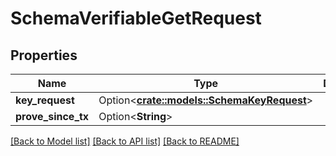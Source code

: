 # SchemaVerifiableGetRequest

## Properties

Name | Type | Description | Notes
------------ | ------------- | ------------- | -------------
**key_request** | Option<[**crate::models::SchemaKeyRequest**](schemaKeyRequest.md)> |  | [optional]
**prove_since_tx** | Option<**String**> |  | [optional]

[[Back to Model list]](../README.md#documentation-for-models) [[Back to API list]](../README.md#documentation-for-api-endpoints) [[Back to README]](../README.md)


